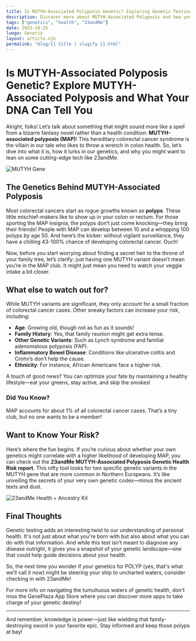 ```yaml
---
title: Is MUTYH-Associated Polyposis Genetic? Exploring Genetic Testing with 23andMe
description: Discover more about MUTYH-Associated Polyposis and how your DNA could reveal important health insights. 
tags: ["genetics", "health", "23andMe"]
date: 2023-10-25
luogo: Genoria
layout: article.njk
permalink: "blog/{{ title | slugify }}.html"
---
```


# Is MUTYH-Associated Polyposis Genetic? Explore MUTYH-Associated Polyposis and What Your DNA Can Tell You

Alright, folks! Let’s talk about something that might sound more like a spell from a bizarre fantasy novel rather than a health condition: **MUTYH-associated polyposis (MAP)**! This hereditary colorectal cancer syndrome is the villain in our tale who likes to throw a wrench in colon health. So, let’s dive into what it is, how it lurks in our genetics, and why you might want to lean on some cutting-edge tech like 23andMe.

![MUTYH Gene](https://lh6.googleusercontent.com/nxnkSFNyGh1oV0oT_AH0V0pA5K5BEl3w5O8RVs_X7Ct3xv-DcBor0Ne7kDX1-tghU2AgsDs5bBTi2ciJtVSGaNpPSM3hcbRSB1Tm3Emv64ONDpvZzcjBcq3Q5qSha_tG8pS7IRW6)

## The Genetics Behind MUTYH-Associated Polyposis

Most colorectal cancers start as rogue growths known as **polyps**. These little mischief-makers like to show up in your colon or rectum. For those sporting the MAP insignia, the polyps don’t just come knocking—they bring their friends! People with MAP can develop between 10 and a whopping 100 polyps by age 50. And here’s the kicker: without vigilant surveillance, they have a chilling 43-100% chance of developing colorectal cancer. Ouch!

Now, before you start worrying about finding a secret heir to the throne of your family tree, let’s clarify: just having one MUTYH variant doesn’t mean you’re in the MAP club. It might just mean you need to watch your veggie intake a bit closer.

## What else to watch out for?

While MUTYH variants are significant, they only account for a small fraction of colorectal cancer cases. Other sneaky factors can increase your risk, including:

- **Age**: Growing old, though not as fun as it sounds!
- **Family History**: Yes, that family reunion might get extra tense.
- **Other Genetic Variants**: Such as Lynch syndrome and familial adenomatous polyposis (FAP).
- **Inflammatory Bowel Disease**: Conditions like ulcerative colitis and Crohn’s don’t help the cause.
- **Ethnicity**: For instance, African Americans face a higher risk.

A touch of good news? You can optimize your fate by maintaining a healthy lifestyle—eat your greens, stay active, and skip the smokes!

### Did You Know?

MAP accounts for about 1% of all colorectal cancer cases. That’s a tiny club, but no one wants to be a member!

## Want to Know Your Risk?

Here’s where the fun begins. If you’re curious about whether your own genetics might correlate with a higher likelihood of developing MAP, you can check out the **23andMe MUTYH-Associated Polyposis Genetic Health Risk report**. This nifty tool looks for two specific genetic variants in the MUTYH gene that are more common in Northern Europeans. It’s like unveiling the secrets of your very own genetic codex—minus the ancient texts and dust.

![23andMe Health + Ancestry Kit](https://www.23andme.com/wp-content/uploads/sites/2/2022/03/HA-Kit-Image-1.png)

## Final Thoughts

Genetic testing adds an interesting twist to our understanding of personal health. It's not just about what you're born with but also about what you can do with that information. And while this test isn’t meant to diagnose any disease outright, it gives you a snapshot of your genetic landscape—one that could help guide decisions about your health.

So, the next time you wonder if your genetics for POLYP (yes, that's what we’ll call it now) might be steering your ship to uncharted waters, consider checking in with 23andMe!

For more info on navigating the tumultuous waters of genetic health, don't miss the GenePlaza App Store where you can discover more apps to take charge of your genetic destiny!

---

And remember, knowledge is power—just like wielding that family-destroying sword in your favorite epic. Stay informed and keep those polyps at bay!